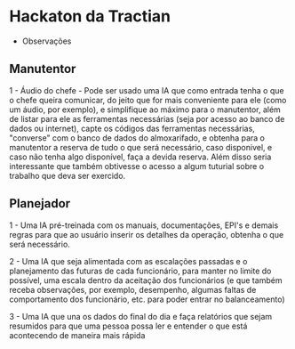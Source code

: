 # Hackaton da Tractian

 - Observações
## Manutentor
1 - Áudio do chefe - Pode ser usado uma IA que como entrada tenha o que o chefe queira comunicar, do jeito que for mais conveniente para ele (como um áudio, por exemplo), e simplifique ao máximo para o manutentor, além de listar para ele as ferramentas necessárias (seja por acesso ao banco de dados ou internet), capte os códigos das ferramentas necessárias, "converse" com o banco de dados do almoxarifado, e obtenha para o manutentor a reserva de tudo o que será necessário, caso disponivel, e caso não tenha algo disponível, faça a devida reserva. Além disso seria interessante que também obtivesse o acesso a algum tuturial sobre o trabalho que deva ser exercido.


## Planejador
1 - Uma IA pré-treinada com os manuais, documentações, EPI's e demais regras para que ao usuário inserir os detalhes da operação, obtenha o que será necessário.

2 - Uma IA que seja alimentada com as escalações passadas e o planejamento das futuras de cada funcionário, para manter no limite do possível, uma escala dentro da aceitação dos funcionários (e que também receba observações, por exemplo, desempenho, algumas faltas de comportamento dos funcionário, etc. para poder entrar no balanceamento)

3 - Uma IA que una os dados do final do dia e faça relatórios que sejam resumidos para que uma pessoa possa ler e entender o que está acontecendo de maneira mais rápida